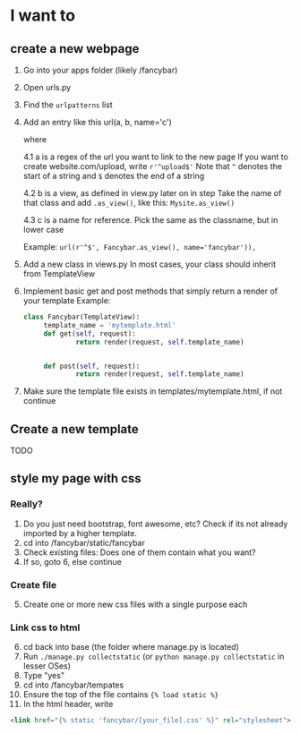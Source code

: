 # I want to
## create a new webpage 
1. Go into your apps folder (likely /fancybar) 
2. Open urls.py
3. Find the ```urlpatterns``` list
4. Add an entry like this url(a, b, name='c')

   where
   
   4.1 a is a regex of the url you want to link to the new page
   If you want to create website.com/upload, write ```r'^upload$'```
   Note that ```^``` denotes the start of a string and ```$``` denotes the end of a string
   
   4.2 b is a view, as defined in view.py later on in step 
   Take the name of that class and add ```.as_view()```, like this:
   ```Mysite.as_view()```
   
   4.3 c is a name for reference. Pick the same as the classname, but in lower case
   
   Example:
   ```url(r'^$', Fancybar.as_view(), name='fancybar')),```
5. Add a new class in views.py
   In most cases, your class should inherit from TemplateView
6. Implement basic get and post methods that simply return a render of your template
   Example:
   ```python
   class Fancybar(TemplateView):
        template_name = 'mytemplate.html'
        def get(self, request):
                return render(request, self.template_name)


        def post(self, request):
                return render(request, self.template_name)
   ```

7. Make sure the template file exists in templates/mytemplate.html, if not continue
## Create a new template
TODO
## style my page with css
### Really?
1. Do you just need bootstrap, font awesome, etc? Check if its not already imported by a higher template.
2. cd into /fancybar/static/fancybar
3. Check existing files: Does one of them contain what you want?
4. If so, goto 6, else continue
### Create file
5. Create one or more new css files with a single purpose each
### Link css to html
6. cd back into base (the folder where manage.py is located)
7. Run `./manage.py collectstatic` (or `python manage.py collectstatic` in lesser OSes)
8. Type "yes"
9. cd into /fancybar/tempates
10. Ensure the top of the file contains `{% load static %}`
11. In the html header, write 
```html
<link href="{% static 'fancybar/[your_file].css' %}" rel="stylesheet">
```
